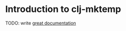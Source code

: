 # Introduction to clj-mktemp

TODO: write [great documentation](http://jacobian.org/writing/what-to-write/)
